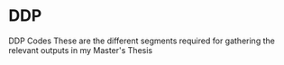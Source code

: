 # DDP
DDP Codes
These are the different segments required for gathering the relevant outputs in my Master's Thesis
